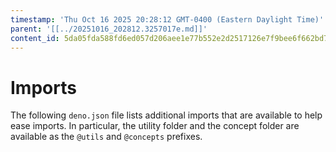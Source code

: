 ```yaml
---
timestamp: 'Thu Oct 16 2025 20:28:12 GMT-0400 (Eastern Daylight Time)'
parent: '[[../20251016_202812.3257017e.md]]'
content_id: 5da05fda588fd6ed057d206aee1e77b552e2d2517126e7f9bee6f662bd7c0afe
---
```


# Imports

The following `deno.json` file lists additional imports that are available to help ease imports. In particular, the utility folder and the concept folder are available as the `@utils` and `@concepts` prefixes.
